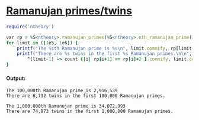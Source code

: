 [1]: https://rosettacode.org/wiki/Ramanujan_primes/twins

# [Ramanujan primes/twins][1]

```ruby
require('ntheory')

var rp = %S<ntheory>.ramanujan_primes(%S<ntheory>.nth_ramanujan_prime(1e6))
for limit in ([1e5, 1e6]) {
    printf("The %sth Ramanujan prime is %s\n", limit.commify, rp[limit-1].commify)
    printf("There are %s twins in the first %s Ramanujan primes.\n\n",
        ^(limit-1) -> count {|i| rp[i+1] == rp[i]+2 }.commify, limit.commify)
}
```

#### Output:
```
The 100,000th Ramanujan prime is 2,916,539
There are 8,732 twins in the first 100,000 Ramanujan primes.

The 1,000,000th Ramanujan prime is 34,072,993
There are 74,973 twins in the first 1,000,000 Ramanujan primes.
```
